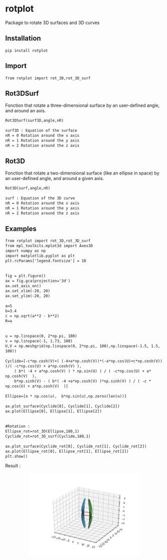 # rotplot
Package to rotate 3D surfaces and 3D curves
## Installation 
    pip install rotplot
## Import
    from rotplot import rot_3D,rot_3D_surf
    
## Rot3DSurf
Fonction that rotate a three-dimensional surface by an user-defined angle, and around an axis. 
    
    Rot3DSurf(surf3D,angle,nR)
    
    surf3D : Equation of the surface 
    nR = 0 Rotation around the x axis
    nR = 1 Rotation around the y axis
    nR = 2 Rotation around the z axis   


## Rot3D
Fonction that rotate a two-dimensional surface (like an ellipse in space) by an user-defined angle, and around a given axis.

    Rot3D(surf,angle,nR)
 
    surf : Equation of the 3D curve 
    nR = 0 Rotation around the x axis
    nR = 1 Rotation around the y axis
    nR = 2 Rotation around the z axis   
    
## Examples

    from rotplot import rot_3D,rot_3D_surf
    from mpl_toolkits.mplot3d import Axes3D 
    import numpy as np
    import matplotlib.pyplot as plt
    plt.rcParams['legend.fontsize'] = 10


    fig = plt.figure()
    ax = fig.gca(projection='3d')
    ax.set_axis_on()
    ax.set_xlim(-20, 20)
    ax.set_ylim(-20, 20)

    a=5
    b=3.4
    c = np.sqrt(a**2 - b**2)
    R=a


    u = np.linspace(0, 2*np.pi, 100)
    v = np.linspace(-1, 1.73, 100)
    U,V = np.meshgrid(np.linspace(0, 2*np.pi, 100),np.linspace(-1.5, 1.5, 100))

    Cyclide=[-c*np.cosh(V)+( (-4+a*np.cosh(V))*(-a*np.cos(U)+c*np.cosh(V)) )/( -c*np.cos(U) + a*np.cosh(V) ),
        ( b*( -4 + a*np.cosh(V) ) * np.sin(U) ) / ( -c*np.cos(U) + a* np.cosh(V)  ),
        b*np.sinh(V) - ( b*( -4 +a*np.cosh(V) )*np.sinh(V) ) / ( -c * np.cos(U) + a*np.cosh(V)  )]

    Ellipse=[a * np.cos(u),  b*np.sin(u),np.zeros(len(u))]

    ax.plot_surface(Cyclide[0], Cyclide[1], Cyclide[2])
    ax.plot(Ellipse[0], Ellipse[1], Ellipse[2])


    #Rotation :
    Ellipse_rot=rot_3D(Ellipse,180,1)
    Cyclide_rot=rot_3D_surf(Cyclide,180,1)
        
    ax.plot_surface(Cyclide_rot[0], Cyclide_rot[1], Cyclide_rot[2])
    ax.plot(Ellipse_rot[0], Ellipse_rot[1], Ellipse_rot[2])
    plt.show()

Result : 
<p align="center">
  <img src="https://github.com/antscloud/rotplot/blob/master/img/rot.png" width=70%  height=auto />
</p>
